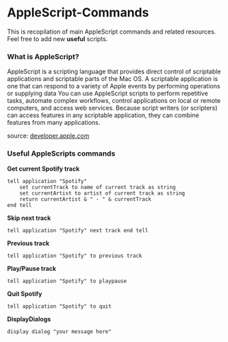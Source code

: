 # AppleScript-Commands

This is recopilation of main AppleScript commands and related resources. 
Feel free to add new **useful** scripts.

### What is AppleScript?
AppleScript is a scripting language that provides direct control of scriptable applications and scriptable parts of the Mac OS. A scriptable application is one that can respond to a variety of Apple events by performing operations or supplying data
You can use AppleScript scripts to perform repetitive tasks, automate complex workflows, control applications on local or remote computers, and access web services. Because script writers (or scripters) can access features in any scriptable application, they can combine features from many applications.

source: [developer.apple.com](https://developer.apple.com/library/mac/documentation/AppleScript/Conceptual/AppleScriptX/Concepts/ScriptingOnOSX.html)

### Useful AppleScripts commands

**Get current Spotify track**

    tell application "Spotify"
    	set currentTrack to name of current track as string
    	set currentArtist to artist of current track as string
    	return currentArtist & " - " & currentTrack
    end tell

**Skip next track**

    tell application "Spotify" next track end tell

**Previous track**

    tell application "Spotify" to previous track

**Play/Pause track**

    tell application "Spotify" to playpause

**Quit Spotify**

    tell application "Spotify" to quit

**DisplayDialogs**

    display dialog "your message here"
